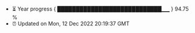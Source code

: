 - ⏳ Year progress { ████████████████████████████▁▁ } 94.75 %
- ⏰ Updated on Mon, 12 Dec 2022 20:19:37 GMT

